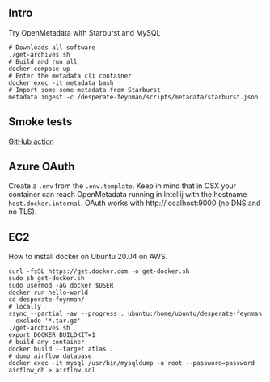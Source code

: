 ## Intro
Try OpenMetadata with Starburst and MySQL

```shell
# Downloads all software
./get-archives.sh
# Build and run all
docker compose up
# Enter the metadata cli container
docker exec -it metadata bash
# Import some some metadata from Starburst
metadata ingest -c /desperate-feynman/scripts/metadata/starburst.json
```

## Smoke tests
[GitHub action](https://github.com/amiorin/desperate-feynman/blob/main/.github/workflows/push.yml)

## Azure OAuth
Create a `.env` from the `.env.template`. Keep in mind that in OSX your container can reach
OpenMetadata running in Intellij with the hostname `host.docker.internal`. OAuth works with
http://localhost:9000 (no DNS and no TLS).

## EC2
How to install docker on Ubuntu 20.04 on AWS.
```shell
curl -fsSL https://get.docker.com -o get-docker.sh
sudo sh get-docker.sh
sudo usermod -aG docker $USER
docker run hello-world
cd desperate-feynman/
# locally
rsync --partial -av --progress . ubuntu:/home/ubuntu/desperate-feynman --exclude '*.tar.gz'
./get-archives.sh
export DOCKER_BUILDKIT=1
# build any container
docker build --target atlas .
# dump airflow database
docker exec -it mysql /usr/bin/mysqldump -u root --password=password airflow_db > airflow.sql
```